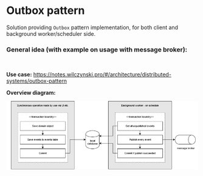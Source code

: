 # Outbox pattern

Solution providing `Outbox` pattern implementation, for both client and background worker/scheduler side.
</br>

### General idea (with example on usage with message broker):
</br>

**Use case:** https://notes.wilczynski.pro/#/architecture/distributed-systems/outbox-pattern

**Overview diagram:**
</br>

![](https://raw.githubusercontent.com/m-wilczynski/notes-on-software/master/architecture/distributed-systems/outbox-pattern.png)
